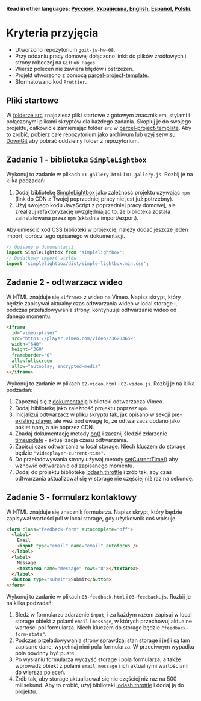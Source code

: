 **Read in other languages: [Русский](README.md), [Українська](README.ua.md),
[English](README.en.md), [Español](README.es.md), [Polski](README.pl.md).**

# Kryteria przyjęcia

- Utworzono repozytorium `goit-js-hw-08`.
- Przy oddaniu pracy domowej dołączono linki: do plików źródłowych i strony
  roboczej na `GitHub Pages`.
- Wiersz poleceń nie zawiera błędów i ostrzeżeń.
- Projekt utworzono z pomocą
  [parcel-project-template](https://github.com/goitacademy/parcel-project-template).
- Sformatowano kod `Prettier`.

## Pliki startowe

W [folderze src](./src) znajdziesz pliki startowe z gotowym znacznikiem, stylami
i połączonymi plikami skryptów dla każdego zadania. Skopiuj je do swojego
projektu, całkowicie zamieniając folder `src` w
[parcel-project-template](https://github.com/goitacademy/parcel-project-template).
Aby to zrobić, pobierz całe repozytorium jako archiwum lub użyj
[serwisu DownGit](https://downgit.github.io/) aby pobrać oddzielny folder z
repozytorium.

## Zadanie 1 - biblioteka `SimpleLightbox`

Wykonuj to zadanie w plikach `01-gallery.html` i `01-gallery.js`. Rozbij je na
kilka podzadań:

1. Dodaj bibliotekę [SimpleLightbox](https://simplelightbox.com/) jako zależność
   projektu używając `npm` (link do CDN z Twojej poprzedniej pracy nie jest już
   potrzebny).
2. Użyj swojego kodu JavaScript z poprzedniej pracy domowej, ale zrealizuj
   refaktoryzację uwzględniając to, że biblioteka została zainstalowana przez
   `npm` (składnia import/export).

Aby umieścić kod CSS biblioteki w projekcie, należy dodać jeszcze jeden import,
oprócz tego opisanego w dokumentacji.

```js
// Opisany w dokumentacji
import SimpleLightbox from 'simplelightbox';
// Dodatkowy import stylów
import 'simplelightbox/dist/simple-lightbox.min.css';
```

## Zadanie 2 - odtwarzacz wideo

W HTML znajduje się `<iframe>` z wideo na Vimeo. Napisz skrypt, który będzie
zapisywał aktualny czas odtwarzania wideo w local storage i, podczas
przeładowywania strony, kontynuuje odtwarzanie wideo od danego momentu.

```html
<iframe
  id="vimeo-player"
  src="https://player.vimeo.com/video/236203659"
  width="640"
  height="360"
  frameborder="0"
  allowfullscreen
  allow="autoplay; encrypted-media"
></iframe>
```

Wykonuj to zadanie w plikach `02-video.html` i `02-video.js`. Rozbij je na kilka
podzadań:

1. Zapoznaj się z
   [dokumentacją](https://github.com/vimeo/player.js/#vimeo-player-api)
   biblioteki odtwarzacza Vimeo.
2. Dodaj bibliotekę jako zależność projektu poprzez `npm`.
3. Inicjalizuj odtwarzacz w pliku skryptu tak, jak opisano w sekcji
   [pre-existing player](https://github.com/vimeo/player.js/#pre-existing-player),
   ale weź pod uwagę to, że odtwarzacz dodano jako pakiet npm, a nie poprzez
   CDN.
4. Zbadaj dokumentację metody
   [on()](https://github.com/vimeo/player.js/#onevent-string-callback-function-void)
   i zacznij śledzić zdarzenie
   [timeupdate](https://github.com/vimeo/player.js/#events) - aktualizacja czasu
   odtwarzania.
5. Zapisuj czas odtwarzania w local storage. Niech kluczem do storage będzie
   `"videoplayer-current-time"`.
6. Do przeładowywania strony używaj metody
   [setCurrentTime()](https://github.com/vimeo/player.js/#setcurrenttimeseconds-number-promisenumber-rangeerrorerror)
   aby wznowić odtwarzanie od zapisanego momentu.
7. Dodaj do projektu bibliotekę
   [lodash.throttle](https://www.npmjs.com/package/lodash.throttle) i zrób tak,
   aby czas odtwarzania aktualizował się w storage nie częściej niż raz na
   sekundę.

## Zadanie 3 - formularz kontaktowy

W HTML znajduje się znacznik formularza. Napisz skrypt, który będzie zapisywał
wartości pól w local storage, gdy użytkownik coś wpisuje.

```html
<form class="feedback-form" autocomplete="off">
  <label>
    Email
    <input type="email" name="email" autofocus />
  </label>
  <label>
    Message
    <textarea name="message" rows="8"></textarea>
  </label>
  <button type="submit">Submit</button>
</form>
```

Wykonuj to zadanie w plikach `03-feedback.html` i `03-feedback.js`. Rozbij je na
kilka podzadań:

1. Śledź w formularzu zdarzenie `input`, i za każdym razem zapisuj w local
   storage obiekt z polami `email` i `message`, w których przechowuj aktualne
   wartości pól formularza. Niech kluczem do storage będzie
   `"feedback-form-state"`.
2. Podczas przeładowywania strony sprawdzaj stan storage i jeśli są tam zapisane
   dane, wypełniaj nimi pola formularza. W przeciwnym wypadku pola powinny być
   puste.
3. Po wysłaniu formularza wyczyść storage i pola formularza, a także wprowadź
   obiekt z polami `email`, `message` i ich aktualnymi wartościami do wiersza
   poleceń.
4. Zrób tak, aby storage aktualizował się nie częściej niż raz na 500
   milisekund. Aby to zrobić, użyj biblioteki
   [lodash.throttle](https://www.npmjs.com/package/lodash.throttle) i dodaj ją
   do projektu.
